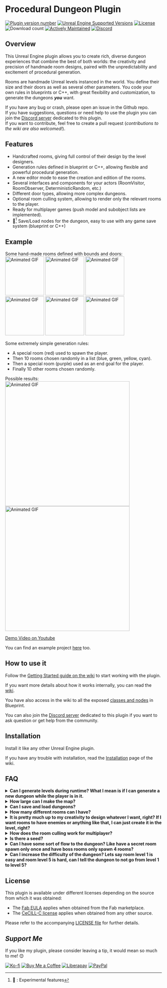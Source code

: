 # Procedural Dungeon Plugin

[![Plugin version number](https://img.shields.io/github/v/release/BenPyton/ProceduralDungeon?label=Version)](https://github.com/BenPyton/ProceduralDungeon/releases/latest)
[![Unreal Engine Supported Versions](https://img.shields.io/badge/Unreal_Engine-4.27_%7C_5.3_%7C_5.4_%7C_5.5_%7C_5.6-9455CE?logo=unrealengine)](https://github.com/BenPyton/ProceduralDungeon/releases)
[![License](https://img.shields.io/badge/License-CeCILL--C_or_Fab_EULA-blue)](LICENSE)
![Download count](https://img.shields.io/github/downloads/BenPyton/ProceduralDungeon/total?label=Downloads)
[![Actively Maintained](https://img.shields.io/badge/Maintenance%20Level-Actively%20Maintained-green.svg)](https://gist.github.com/cheerfulstoic/d107229326a01ff0f333a1d3476e068d)
[![Discord](https://img.shields.io/discord/1182461404092055574?logo=discord&logoColor=white&label=Discord&color=%235865F2)][Discord]

## Overview

This Unreal Engine plugin allows you to create rich, diverse dungeon experiences that combine the best of both worlds: the creativity and precision of handmade room designs, paired with the unpredictability and excitement of procedural generation.

Rooms are handmade Unreal levels instanced in the world.
You define their size and their doors as well as several other parameters.
You code your own rules in blueprints or C++, with great flexibility and customization, to generate the dungeons ***you*** want.

If you have any bug or crash, please open an issue in the Github repo.\
If you have suggestions, questions or need help to use the plugin you can join the [Discord server][Discord] dedicated to this plugin.\
If you want to contribute, feel free to create a pull request (*contributions to the wiki are also welcomed!*).

## Features

- Handcrafted rooms, giving full control of their design by the level designers.
- Generation rules defined in blueprint or C++, allowing flexible and powerful procedural generation.
- A new editor mode to ease the creation and edition of the rooms.
- Several interfaces and components for your actors (RoomVisitor, RoomObserver, DeterministicRandom, etc.)
- Different door types, allowing more complex dungeons.
- Optional room culling system, allowing to render only the relevant rooms to the player.
- Ready for multiplayer games (push model and subobject lists are implemented).
- :construction:[^experimental] Save/Load nodes for the dungeon, easy to use with any game save system (blueprint or C++)

[^experimental]: :construction: : Experimental features

## Example

Some hand-made rooms defined with bounds and doors:\
<img src="https://github.com/BenPyton/ProceduralDungeon/wiki/Images/ProceduralDungeonDemo_RoomSpawn.gif" alt="Animated GIF" width="125"/>
<img src="https://github.com/BenPyton/ProceduralDungeon/wiki/Images/ProceduralDungeonDemo_RoomA.gif" alt="Animated GIF" width="125"/>
<img src="https://github.com/BenPyton/ProceduralDungeon/wiki/Images/ProceduralDungeonDemo_RoomB.gif" alt="Animated GIF" width="125"/>
<img src="https://github.com/BenPyton/ProceduralDungeon/wiki/Images/ProceduralDungeonDemo_RoomC.gif" alt="Animated GIF" width="125"/>
<img src="https://github.com/BenPyton/ProceduralDungeon/wiki/Images/ProceduralDungeonDemo_RoomD.gif" alt="Animated GIF" width="125"/>
<img src="https://github.com/BenPyton/ProceduralDungeon/wiki/Images/ProceduralDungeonDemo_RoomExit.gif" alt="Animated GIF" width="125"/>

Some extremely simple generation rules:

- A special room (red) used to spawn the player.
- Then 10 rooms chosen randomly in a list (blue, green, yellow, cyan).
- Then a special room (purple) used as an end goal for the player.
- Finally 10 other rooms chosen randomly.

Possible results:\
<img src="https://github.com/BenPyton/ProceduralDungeon/wiki/Images/ProceduralDungeonResult.gif" alt="Animated GIF" width="400"/>
<img src="https://github.com/BenPyton/ProceduralDungeon/wiki/Images/ProceduralDungeonResult2.gif" alt="Animated GIF" width="400"/>

[Demo Video on Youtube](http://www.youtube.com/watch?v=DmyNEd0YtDE "Procedural Dungeon Demo")<br>

You can find an example project [here](https://github.com/BenPyton/DungeonExample) too.

## How to use it

Follow the [Getting Started guide on the wiki](https://benpyton.github.io/ProceduralDungeon/guides/Introduction) to start working with the plugin.

If you want more details about how it works internally, you can read the [wiki](https://benpyton.github.io/ProceduralDungeon/guides/Home).

You have also access in the wiki to all the exposed [classes and nodes](https://benpyton.github.io/ProceduralDungeon/api) in Blueprint.

You can also join the [Discord server][Discord] dedicated to this plugin if you want to ask question or get help from the community.

## Installation

Install it like any other Unreal Engine plugin.

If you have any trouble with installation, read the [Installation](https://benpyton.github.io/ProceduralDungeon/guides/Getting-Started/Installation) page of the wiki.

## FAQ

<details>
<summary><b>Can I generate levels during runtime? What I mean is if I can generate a new dungeon while the player is in it.</b></summary>

> Yes, you can generate during runtime.\
> If you call the `Generate` function, then the previous rooms unload, and a new dungeon generate and load new rooms.\
> There is no map travel during the process, the player remains in the master map, only the dungeon's rooms are loaded/unloaded.

</details>

<details>
<summary><b>How large can I make the map?</b></summary>

> You are only limited by the performance of the machine your game runs on.\
> Mostly, the performance of the dungeon depends on the complexity of your rooms/meshes, and the hardware of your computer. The more details and diversity of actors there are, the more resources will be consumed on the computer.\
> To be able to generate a very large map, you will need to optimize the meshes/textures for the RAM and GPU, the collisions and number of dynamic actors (enemies, etc.) for CPU, etc.\
> The simple occlusion culling system I provide in the plugin is one (rudimentary) way to optimize the GPU side (less drawing).
> It is far from perfect but a good start.\
> You will need to do the other optimizations yourself.

</details>

<details>
<summary><b>Can I save and load dungeons?</b></summary>

> Since version 3.5 of the plugin, There are [some nodes](https://benpyton.github.io/ProceduralDungeon/guides/Advanced-Features/Saving-Dungeon) to help you easily setup a save/load of the dungeon.
> It'll need some works on your side but it is definitely possible to do it.\
> The dungeon save should be compatible with any save system you are using.
> In C++ you can also use some functions for archive-based save systems ( `StructuredArchive` compatible too).

</details>

<details>
<summary><b>How many different rooms can I have?</b></summary>

> You can have the number of room you want, there is not really a limit in the plugin.

</details>

<details>
<summary><b>It is pretty much up to my creativity to design whatever I want, right? If I want rooms to have enemies or anything like that, I can just create it in the level, right?</b></summary>

> Yes, you can design everything you want in the room. It is the purpose of the plugin: providing a generic way to generate a dungeon, without any compromise on the DA nor the game design.\
> If you don't want to create the rooms manually, you may use other procedural plugins (like PCG) to create the content of the rooms (I've never tested that myself though).

</details>

<details>
<summary><b>How does the room culling work for multiplayer?</b></summary>

> The room culling system built in the plugin is client side. It will show only the room where the local player is and any adjacent rooms.\
> You can read further details about the room culling system of this plugin from the [wiki page](https://benpyton.github.io/ProceduralDungeon/guides/Advanced-Features/Occlusion-Culling).\
> You can also disable the room culling system from the [plugin's settings](https://benpyton.github.io/ProceduralDungeon/guides/Getting-Started/Plugin-Settings) and do it yourself in another way.

</details>

<details>
<summary><b>Is there a seed?</b></summary>

> Yes, there is a seed for the dungeon generation.\
> I made a parameter in the [`DungeonGenerator`](https://benpyton.github.io/ProceduralDungeon/guides/Getting-Started/Generating-Dungeon/Dungeon-Generator#seed-type) actor to have different types of seed:
>
> - You can have a fixed seed you can set in the actor which will be always used (useful for testing and debugging purpose, or to set manually the seed in Blueprint or C++).
> - You can have an incrementing seed, using the fixed seed for the first generation, then adding a value to it at each generation (useful for demonstration purpose).
> - You can have a random seed generated for each generation (for released game mostly, or to test quickly a lot of dungeon generations).

</details>

<details>
<summary><b>Can I have some sort of flow to the dungeon? Like have a secret room spawn only once and have boss rooms only spawn 4 rooms?</b></summary>

> Yes, you can define the flow you want for your dungeon. It is the purpose of the plugin.\
> There is the function [`ChooseNextRoomData`][ChooseNextRoom] where you define what I call your "rules" of the dungeon.\
> You can, for example, check a minimum number of room before spawning a secret room, and then don't spawn it if you already have one in the dungeon.\
> If you need help on how to define your dungeon rules, you can check this [example](https://benpyton.github.io/ProceduralDungeon/guides/Best-Practices/Workflows/Dungeon-Generation-Algorithm) and get help on the [Discord server][Discord] dedicated to this plugin.

</details>

<details>
<summary><b>Can I increase the difficulty of the dungeon? Lets say room level 1 is easy and room level 5 is hard, can I tell the dungeon to not go from level 1 to level 5?</b></summary>

> Of course, you can do that sort of thing!
> For this difficulty example, you should create a child blueprint of `RoomData` class to add new parameters like a `DifficultyLevel`, which you can set a different value for each room in your `RoomData` assets.\
> Then for example, in your [`ChooseNextRoomData`][ChooseNextRoom] function you can choose a room depending on its difficulty level compared to the difficulty level of the previous room.

</details>

## License

This plugin is available under different licenses depending on the source from which it was obtained:

- The [Fab EULA](https://fab.com/eula) applies when obtained from the Fab marketplace.
- The [CeCILL-C license](https://cecill.info/licences/Licence_CeCILL-C_V1-en.html) applies when obtained from any other source.

Please refer to the accompanying [LICENSE file](LICENSE.md) for further details.

## *Support Me*

 If you like my plugin, please consider leaving a tip, it would mean so much to me! 😊

[![Ko-fi](https://img.shields.io/badge/Ko--fi-FF5E5B?logo=kofi&logoColor=fff&style=for-the-badge)](https://ko-fi.com/M4M3NW2JV)
[![Buy Me a Coffee](https://img.shields.io/badge/Buy%20Me%20a%20Coffee-FFDD00?logo=buymeacoffee&logoColor=000&style=for-the-badge)](https://buymeacoffee.com/benpyton)
[![Liberapay](https://img.shields.io/badge/Liberapay-F6C915?logo=liberapay&logoColor=000&style=for-the-badge)](https://liberapay.com/BenPyton/donate)
[![PayPal](https://img.shields.io/badge/PayPal-003087?logo=paypal&logoColor=fff&style=for-the-badge)](https://www.paypal.com/donate/?hosted_button_id=9VWP66JU5DZXN)

[Discord]: https://discord.gg/YE2dPda2CC
[ChooseNextRoom]: https://benpyton.github.io/ProceduralDungeon/guides/Getting-Started/Generating-Dungeon/Choose-Next-Room-Data
